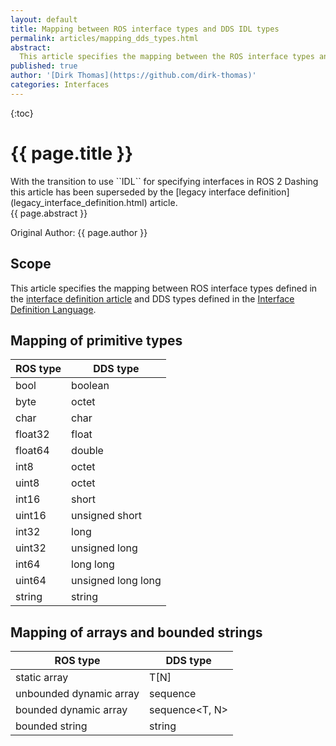 ```yaml
---
layout: default
title: Mapping between ROS interface types and DDS IDL types
permalink: articles/mapping_dds_types.html
abstract:
  This article specifies the mapping between the ROS interface types and the DDS types.
published: true
author: '[Dirk Thomas](https://github.com/dirk-thomas)'
categories: Interfaces
---
```


{:toc}

# {{ page.title }}

<div class="alert alert-warning" markdown="1">
With the transition to use ``IDL`` for specifying interfaces in ROS 2 Dashing this article has been superseded by the [legacy interface definition](legacy_interface_definition.html) article.
</div>

<div class="abstract" markdown="1">
{{ page.abstract }}
</div>

Original Author: {{ page.author }}

## Scope

This article specifies the mapping between ROS interface types defined in the [interface definition article](interface_definition.html) and DDS types defined in the [Interface Definition Language](http://www.omg.org/spec/IDL35/).

## Mapping of primitive types

| ROS type | DDS type           |
| -------- | ------------------ |
| bool     | boolean            |
| byte     | octet              |
| char     | char               |
| float32  | float              |
| float64  | double             |
| int8     | octet              |
| uint8    | octet              |
| int16    | short              |
| uint16   | unsigned short     |
| int32    | long               |
| uint32   | unsigned long      |
| int64    | long long          |
| uint64   | unsigned long long |
| string   | string             |

## Mapping of arrays and bounded strings

| ROS type                | DDS type       |
| ----------------------- | -------------- |
| static array            | T\[N\]         |
| unbounded dynamic array | sequence<T>    |
| bounded dynamic array   | sequence<T, N> |
| bounded string          | string<N>      |
